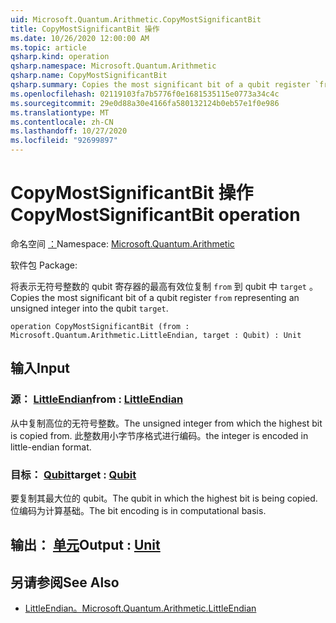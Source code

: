 ```yaml
---
uid: Microsoft.Quantum.Arithmetic.CopyMostSignificantBit
title: CopyMostSignificantBit 操作
ms.date: 10/26/2020 12:00:00 AM
ms.topic: article
qsharp.kind: operation
qsharp.namespace: Microsoft.Quantum.Arithmetic
qsharp.name: CopyMostSignificantBit
qsharp.summary: Copies the most significant bit of a qubit register `from` representing an unsigned integer into the qubit `target`.
ms.openlocfilehash: 02119103fa7b5776f0e1681535115e0773a34c4c
ms.sourcegitcommit: 29e0d88a30e4166fa580132124b0eb57e1f0e986
ms.translationtype: MT
ms.contentlocale: zh-CN
ms.lasthandoff: 10/27/2020
ms.locfileid: "92699897"
---
```

# <a name="copymostsignificantbit-operation"></a><span data-ttu-id="cdd17-102">CopyMostSignificantBit 操作</span><span class="sxs-lookup"><span data-stu-id="cdd17-102">CopyMostSignificantBit operation</span></span>

<span data-ttu-id="cdd17-103">命名空间 [：](xref:Microsoft.Quantum.Arithmetic)</span><span class="sxs-lookup"><span data-stu-id="cdd17-103">Namespace: [Microsoft.Quantum.Arithmetic](xref:Microsoft.Quantum.Arithmetic)</span></span>

<span data-ttu-id="cdd17-104">软件包 [](https://nuget.org/packages/)</span><span class="sxs-lookup"><span data-stu-id="cdd17-104">Package: [](https://nuget.org/packages/)</span></span>


<span data-ttu-id="cdd17-105">将表示无符号整数的 qubit 寄存器的最高有效位复制 `from` 到 qubit 中 `target` 。</span><span class="sxs-lookup"><span data-stu-id="cdd17-105">Copies the most significant bit of a qubit register `from` representing an unsigned integer into the qubit `target`.</span></span>

```qsharp
operation CopyMostSignificantBit (from : Microsoft.Quantum.Arithmetic.LittleEndian, target : Qubit) : Unit
```


## <a name="input"></a><span data-ttu-id="cdd17-106">输入</span><span class="sxs-lookup"><span data-stu-id="cdd17-106">Input</span></span>

### <a name="from--littleendian"></a><span data-ttu-id="cdd17-107">源： [LittleEndian](xref:Microsoft.Quantum.Arithmetic.LittleEndian)</span><span class="sxs-lookup"><span data-stu-id="cdd17-107">from : [LittleEndian](xref:Microsoft.Quantum.Arithmetic.LittleEndian)</span></span>

<span data-ttu-id="cdd17-108">从中复制高位的无符号整数。</span><span class="sxs-lookup"><span data-stu-id="cdd17-108">The unsigned integer from which the highest bit is copied from.</span></span>
<span data-ttu-id="cdd17-109">此整数用小字节序格式进行编码。</span><span class="sxs-lookup"><span data-stu-id="cdd17-109">the integer is encoded in little-endian format.</span></span>


### <a name="target--qubit"></a><span data-ttu-id="cdd17-110">目标： [Qubit](xref:microsoft.quantum.lang-ref.qubit)</span><span class="sxs-lookup"><span data-stu-id="cdd17-110">target : [Qubit](xref:microsoft.quantum.lang-ref.qubit)</span></span>

<span data-ttu-id="cdd17-111">要复制其最大位的 qubit。</span><span class="sxs-lookup"><span data-stu-id="cdd17-111">The qubit in which the highest bit is being copied.</span></span> <span data-ttu-id="cdd17-112">位编码为计算基础。</span><span class="sxs-lookup"><span data-stu-id="cdd17-112">The bit encoding is in computational basis.</span></span>



## <a name="output--unit"></a><span data-ttu-id="cdd17-113">输出： [单元](xref:microsoft.quantum.lang-ref.unit)</span><span class="sxs-lookup"><span data-stu-id="cdd17-113">Output : [Unit](xref:microsoft.quantum.lang-ref.unit)</span></span>



## <a name="see-also"></a><span data-ttu-id="cdd17-114">另请参阅</span><span class="sxs-lookup"><span data-stu-id="cdd17-114">See Also</span></span>

- [<span data-ttu-id="cdd17-115">LittleEndian。</span><span class="sxs-lookup"><span data-stu-id="cdd17-115">Microsoft.Quantum.Arithmetic.LittleEndian</span></span>](xref:Microsoft.Quantum.Arithmetic.LittleEndian)
